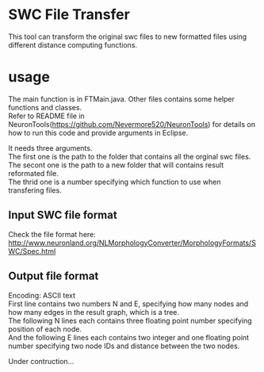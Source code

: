 # SWC File Transfer 
This tool can transform the original swc files to new formatted files using different distance computing functions. 

# usage
The main function is in FTMain.java. Other files contains some helper functions and classes.<br/>
Refer to README file in NeuronTools(https://github.com/Nevermore520/NeuronTools) for details on how to run this code and provide arguments in Eclipse.

It needs three arguments. <br/>
The first one is the path to the folder that contains all the orginal swc files. <br/>
The secont one is the path to a new folder that will contains result reformated file. <br/>
The thrid one is a number specifying which function to use when transfering files.

## Input SWC file format
Check the file format here: http://www.neuronland.org/NLMorphologyConverter/MorphologyFormats/SWC/Spec.html

## Output file format
Encoding:  ASCII text<br/>
First line contains two numbers N and E, specifying how many nodes and how many edges in the result graph, which is a tree.<br/>
The following N lines each contains three floating point number specifying position of each node.<br/>
And the following E lines each contains two integer and one floating point number specifying two node IDs and distance between the two nodes.

Under contruction...
